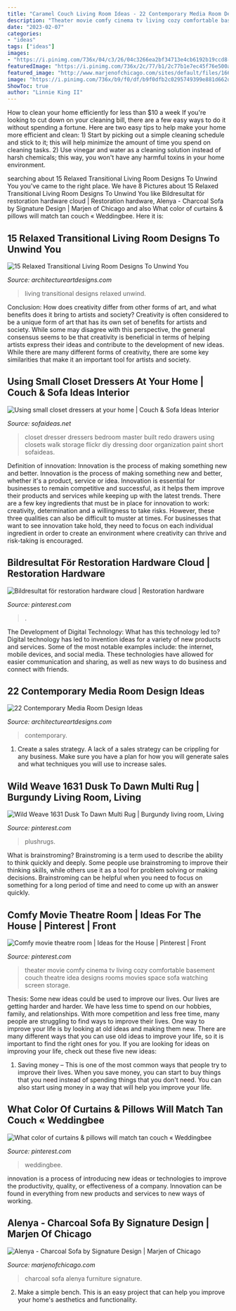 ```yaml
---
title: "Caramel Couch Living Room Ideas - 22 Contemporary Media Room Design Ideas"
description: "Theater movie comfy cinema tv living cozy comfortable basement couch theatre idea designs rooms movies space sofa watching screen storage"
date: "2023-02-07"
categories:
- "ideas"
tags: ["ideas"]
images:
- "https://i.pinimg.com/736x/04/c3/26/04c3266ea2bf34713e4cb6192b19ccd8--tan-couches-chocolate-brown.jpg"
featuredImage: "https://i.pinimg.com/736x/2c/77/b1/2c77b1e7ec45f76e500afb38220285bc.jpg"
featured_image: "http://www.marjenofchicago.com/sites/default/files/16601-MOOD.jpg"
image: "https://i.pinimg.com/736x/b9/f0/df/b9f0dfb2c0295749399e881d662d0801.jpg"
ShowToc: true
author: "Linnie King II"
---
```



How to clean your home efficiently for less than $10 a week
If you're looking to cut down on your cleaning bill, there are a few easy ways to do it without spending a fortune. Here are two easy tips to help make your home more efficient and clean: 1) Start by picking out a simple cleaning schedule and stick to it; this will help minimize the amount of time you spend on cleaning tasks. 2) Use vinegar and water as a cleaning solution instead of harsh chemicals; this way, you won't have any harmful toxins in your home environment.

	

		
searching about 15 Relaxed Transitional Living Room Designs To Unwind You you've came to the right place. We have 8 Pictures about 15 Relaxed Transitional Living Room Designs To Unwind You like Bildresultat för restoration hardware cloud | Restoration hardware, Alenya - Charcoal Sofa by Signature Design | Marjen of Chicago and also What color of curtains &amp; pillows will match tan couch « Weddingbee. Here it is:
		
    
## 15 Relaxed Transitional Living Room Designs To Unwind You

<img loading=lazy src="https://www.architectureartdesigns.com/wp-content/uploads/2014/11/15-Relaxed-Transitional-Living-Room-Designs-To-Unwind-You-12-630x403.jpg" onerror="this.onerror=null;this.src='https://tse1.mm.bing.net/th?id=OIP.kDmaxl46A1lUfcIoSTy--AHaEv&amp;pid=15.1';" alt="15 Relaxed Transitional Living Room Designs To Unwind You">

_Source: architectureartdesigns.com_

>living transitional designs relaxed unwind. 

	

Conclusion: How does creativity differ from other forms of art, and what benefits does it bring to artists and society?
Creativity is often considered to be a unique form of art that has its own set of benefits for artists and society. While some may disagree with this perspective, the general consensus seems to be that creativity is beneficial in terms of helping artists express their ideas and contribute to the development of new ideas. While there are many different forms of creativity, there are some key similarities that make it an important tool for artists and society.

    
## Using Small Closet Dressers At Your Home | Couch &amp; Sofa Ideas Interior

<img loading=lazy src="http://sofaideas.net/wp-content/uploads/2014/11/bedroom-closet-dressers.jpg" onerror="this.onerror=null;this.src='https://tse1.mm.bing.net/th?id=OIP.kedjXZmvgMe8393yEHmRkwHaLG&amp;pid=15.1';" alt="Using small closet dressers at your home | Couch &amp; Sofa Ideas Interior">

_Source: sofaideas.net_

>closet dresser dressers bedroom master built redo drawers using closets walk storage flickr diy dressing door organization paint short sofaideas. 

	

Definition of innovation: Innovation is the process of making something new and better.
Innovation is the process of making something new and better, whether it's a product, service or idea. Innovation is essential for businesses to remain competitive and successful, as it helps them improve their products and services while keeping up with the latest trends.
There are a few key ingredients that must be in place for innovation to work: creativity, determination and a willingness to take risks. However, these three qualities can also be difficult to muster at times. For businesses that want to see innovation take hold, they need to focus on each individual ingredient in order to create an environment where creativity can thrive and risk-taking is encouraged.

    
## Bildresultat För Restoration Hardware Cloud | Restoration Hardware

<img loading=lazy src="https://i.pinimg.com/736x/b9/f0/df/b9f0dfb2c0295749399e881d662d0801.jpg" onerror="this.onerror=null;this.src='https://tse2.mm.bing.net/th?id=OIP.VSF60Cbe08Z7UfjAslGEWgHaD4&amp;pid=15.1';" alt="Bildresultat för restoration hardware cloud | Restoration hardware">

_Source: pinterest.com_

>. 

	

The Development of Digital Technology: What has this technology led to?
Digital technology has led to invention ideas for a variety of new products and services. Some of the most notable examples include: the internet, mobile devices, and social media. These technologies have allowed for easier communication and sharing, as well as new ways to do business and connect with friends.

    
## 22 Contemporary Media Room Design Ideas

<img loading=lazy src="https://www.architectureartdesigns.com/wp-content/uploads/2013/08/112-630x504.jpg" onerror="this.onerror=null;this.src='https://tse2.mm.bing.net/th?id=OIP.ujX_Ky-TkS4UrPd2xtBQpwHaF7&amp;pid=15.1';" alt="22 Contemporary Media Room Design Ideas">

_Source: architectureartdesigns.com_

>contemporary. 

	

1. Create a sales strategy. A lack of a sales strategy can be crippling for any business. Make sure you have a plan for how you will generate sales and what techniques you will use to increase sales.

    
## Wild Weave 1631 Dusk To Dawn Multi Rug | Burgundy Living Room, Living

<img loading=lazy src="https://i.pinimg.com/736x/2c/77/b1/2c77b1e7ec45f76e500afb38220285bc.jpg" onerror="this.onerror=null;this.src='https://tse2.mm.bing.net/th?id=OIP.2Z3wKZjHmOWXtT7vxb2LrAHaOh&amp;pid=15.1';" alt="Wild Weave 1631 Dusk To Dawn Multi Rug | Burgundy living room, Living">

_Source: pinterest.com_

>plushrugs. 

	

What is brainstroming?
Brainstroming is a term used to describe the ability to think quickly and deeply. Some people use brainstroming to improve their thinking skills, while others use it as a tool for problem solving or making decisions. Brainstroming can be helpful when you need to focus on something for a long period of time and need to come up with an answer quickly.

    
## Comfy Movie Theatre Room | Ideas For The House | Pinterest | Front

<img loading=lazy src="https://s-media-cache-ak0.pinimg.com/736x/bb/fc/06/bbfc067e0b3fc43f7ba16c395c6c4f7b.jpg" onerror="this.onerror=null;this.src='https://tse4.mm.bing.net/th?id=OIP.lpti8S8mXT0zv4v3B2UaOgHaE7&amp;pid=15.1';" alt="Comfy movie theatre room | Ideas for the House | Pinterest | Front">

_Source: pinterest.com_

>theater movie comfy cinema tv living cozy comfortable basement couch theatre idea designs rooms movies space sofa watching screen storage. 

	

Thesis: Some new ideas could be used to improve our lives.
Our lives are getting harder and harder. We have less time to spend on our hobbies, family, and relationships. With more competition and less free time, many people are struggling to find ways to improve their lives. One way to improve your life is by looking at old ideas and making them new. There are many different ways that you can use old ideas to improve your life, so it is important to find the right ones for you. If you are looking for ideas on improving your life, check out these five new ideas: 
1) Saving money – This is one of the most common ways that people try to improve their lives. When you save money, you can start to buy things that you need instead of spending things that you don't need. You can also start using money in a way that will help you improve your life.

    
## What Color Of Curtains &amp; Pillows Will Match Tan Couch « Weddingbee

<img loading=lazy src="https://i.pinimg.com/736x/04/c3/26/04c3266ea2bf34713e4cb6192b19ccd8--tan-couches-chocolate-brown.jpg" onerror="this.onerror=null;this.src='https://tse2.mm.bing.net/th?id=OIP.RSWCE1lGhjV_p8UzY4VMlAHaFj&amp;pid=15.1';" alt="What color of curtains &amp; pillows will match tan couch « Weddingbee">

_Source: pinterest.com_

>weddingbee. 

	

innovation is a process of introducing new ideas or technologies to improve the productivity, quality, or effectiveness of a company. Innovation can be found in everything from new products and services to new ways of working. 

    
## Alenya - Charcoal Sofa By Signature Design | Marjen Of Chicago

<img loading=lazy src="http://www.marjenofchicago.com/sites/default/files/16601-MOOD.jpg" onerror="this.onerror=null;this.src='https://tse2.mm.bing.net/th?id=OIP.fR-l0_AWHIzqbu87WgKFwQHaI_&amp;pid=15.1';" alt="Alenya - Charcoal Sofa by Signature Design | Marjen of Chicago">

_Source: marjenofchicago.com_

>charcoal sofa alenya furniture signature. 

	

2. Make a simple bench. This is an easy project that can help you improve your home's aesthetics and functionality. 

